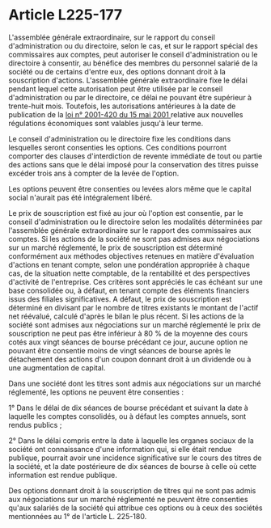 # Article L225-177

<p>L'assemblée générale extraordinaire, sur le rapport du conseil d'administration ou du directoire, selon le cas, et sur le rapport spécial des commissaires aux comptes, peut autoriser le conseil d'administration ou le directoire à consentir, au bénéfice des membres du personnel salarié de la société ou de certains d'entre eux, des options donnant droit à la souscription d'actions. L'assemblée générale extraordinaire fixe le délai pendant lequel cette autorisation peut être utilisée par le conseil d'administration ou par le directoire, ce délai ne pouvant être supérieur à trente-huit mois. Toutefois, les autorisations antérieures à la date de publication de la <a href='/affichTexte.do?cidTexte=JORFTEXT000000223114&categorieLien=cid' title='Loi n°2001-420 du 15 mai 2001 (V)'>loi n° 2001-420 du 15 mai 2001 </a>relative aux nouvelles régulations économiques sont valables jusqu'à leur terme. </p><p>Le conseil d'administration ou le directoire fixe les conditions dans lesquelles seront consenties les options. Ces conditions pourront comporter des clauses d'interdiction de revente immédiate de tout ou partie des actions sans que le délai imposé pour la conservation des titres puisse excéder trois ans à compter de la levée de l'option. </p><p>Les options peuvent être consenties ou levées alors même que le capital social n'aurait pas été intégralement libéré. </p><p>Le prix de souscription est fixé au jour où l'option est consentie, par le conseil d'administration ou le directoire selon les modalités déterminées par l'assemblée générale extraordinaire sur le rapport des commissaires aux comptes. Si les actions de la société ne sont pas admises aux négociations sur un marché réglementé, le prix de souscription est déterminé conformément aux méthodes objectives retenues en matière d'évaluation d'actions en tenant compte, selon une pondération appropriée à chaque cas, de la situation nette comptable, de la rentabilité et des perspectives d'activité de l'entreprise. Ces critères sont appréciés le cas échéant sur une base consolidée ou, à défaut, en tenant compte des éléments financiers issus des filiales significatives. A défaut, le prix de souscription est déterminé en divisant par le nombre de titres existants le montant de l'actif net réévalué, calculé d'après le bilan le plus récent. Si les actions de la société sont admises aux négociations sur un marché réglementé le prix de souscription ne peut pas être inférieur à 80 % de la moyenne des cours cotés aux vingt séances de bourse précédant ce jour, aucune option ne pouvant être consentie moins de vingt séances de bourse après le détachement des actions d'un coupon donnant droit à un dividende ou à une augmentation de capital. </p><p>Dans une société dont les titres sont admis aux négociations sur un marché réglementé, les options ne peuvent être consenties : </p><p>1° Dans le délai de dix séances de bourse précédant et suivant la date à laquelle les comptes consolidés, ou à défaut les comptes annuels, sont rendus publics ; </p><p>2° Dans le délai compris entre la date à laquelle les organes sociaux de la société ont connaissance d'une information qui, si elle était rendue publique, pourrait avoir une incidence significative sur le cours des titres de la société, et la date postérieure de dix séances de bourse à celle où cette information est rendue publique. </p><p>Des options donnant droit à la souscription de titres qui ne sont pas admis aux négociations sur un marché réglementé ne peuvent être consenties qu'aux salariés de la société qui attribue ces options ou à ceux des sociétés mentionnées au 1° de l'article L. 225-180.</p>
